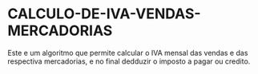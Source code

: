 # CALCULO-DE-IVA-VENDAS-MERCADORIAS
Este e um algoritmo que permite calcular o IVA mensal das vendas e das respectiva mercadorias, e no final dedduzir o imposto a pagar ou credito.
